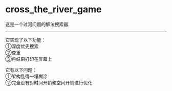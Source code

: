 # cross_the_river_game
这是一个过河问题的解法搜索器
****
它实现了以下功能：  
①深度优先搜索  
②查重  
③将结果打印在屏幕上  

它有以下问题：  
①架构乱得一塌糊涂  
②完全没有对时间开销和空间开销进行优化
